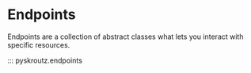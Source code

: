 # Endpoints

Endpoints are a collection of abstract classes what lets you interact with specific resources.

::: pyskroutz.endpoints